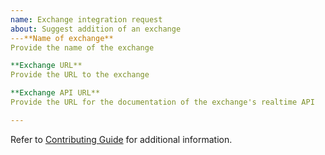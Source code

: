 ```yaml
---
name: Exchange integration request
about: Suggest addition of an exchange
---**Name of exchange**
Provide the name of the exchange

**Exchange URL**
Provide the URL to the exchange

**Exchange API URL**
Provide the URL for the documentation of the exchange's realtime API

---
```


Refer to [Contributing Guide](https://github.com/altangent/ccxtws/blob/master/CONTRIBUTING.md) for additional information.
